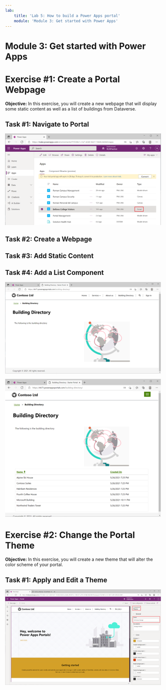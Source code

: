 ```yaml
---
lab:
    title: 'Lab 5: How to build a Power Apps portal'
    module: 'Module 3: Get started with Power Apps'
---
```


# Module 3: Get started with Power Apps

# Exercise \#1: Create a Portal Webpage

**Objective:** In this exercise, you will create a new webpage that will display some static content as well as a list of buildings from Dataverse.

## Task \#1: Navigate to Portal

![P06-Portal_App_01](images/P06-Portal_App_01.png)

## Task \#2: Create a Webpage

## Task \#3: Add Static Content

## Task \#4: Add a List Component

![P06-Portal_App_01](images/P06-Portal_App_02.png)

![P06-Portal_App_01](images/P06-Portal_App_03.png)

# Exercise \#2: Change the Portal Theme

**Objective:** In this exercise, you will create a new theme that will alter the color scheme of your portal. 

## Task #1: Apply and Edit a Theme

![P06-Portal_App_01](images/P06-Portal_App_04.png)
